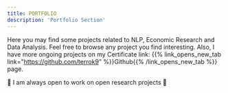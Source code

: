 ```yaml
---
title: PORTFOLIO
description: 'Portfolio Section'
---
```


Here you may find some projects related to NLP, Economic Research and Data Analysis. Feel free to browse any project you find interesting. Also, I have more ongoing projects on my Certificate link: {{% link_opens_new_tab link="https://github.com/terrok9" %}}Github{{% /link_opens_new_tab %}} page.

:wave: I am always open to work on open research projects :wave: